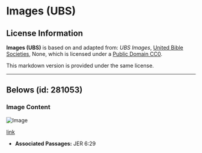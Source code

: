 # Images (UBS)

## License Information

**Images (UBS)** is based on and adapted from: _UBS Images_, [United Bible Societies](https://unitedbiblesocieties.org/), None, which is licensed under a [Public Domain CC0](https://creativecommons.org/public-domain/cc0/).

This markdown version is provided under the same license.



--------------------------------

## Belows (id: 281053)

### Image Content

![Image](https://cdn.aquifer.bible/aquifer-content/resources/Media/WEB-0368_bellows.jpg)

[link](https://cdn.aquifer.bible/aquifer-content/resources/Media/WEB-0368_bellows.jpg)

* **Associated Passages:** JER 6:29

